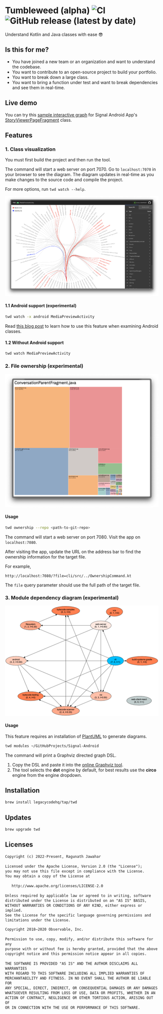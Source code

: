 # Tumbleweed (alpha) ![CI](https://github.com/legacycodehq/tumbleweed/actions/workflows/jvm-tests.yml/badge.svg) ![GitHub release (latest by date)](https://img.shields.io/github/v/release/legacycodehq/tumbleweed)

Understand Kotlin and Java classes with ease 😎

## Is this for me?

- You have joined a new team or an organization and want to understand the codebase.
- You want to contribute to an open-source project to build your portfolio.
- You want to break down a large class.
- You want to bring a function under test and want to break dependencies and see them in real-time.

## Live demo

You can try this [sample interactive graph](https://redgreenio.github.io/) for Signal Android
App's [StoryViewerPageFragment](https://github.com/signalapp/Signal-Android/blob/ff8f9ca81ae6a25e1e946612c817206b9410d9a1/app/src/main/java/org/thoughtcrime/securesms/stories/viewer/page/StoryViewerPageFragment.kt)
class.

## Features

### 1. Class visualization

You must first build the project and then run the tool.

The command will start a web server on port 7070. Go to `localhost:7070` in your browser to see the diagram. The diagram
updates in real-time as you make changes to the source code and compile the project.

For more options, run `twd watch --help`.

![Edge bundling graph](docs/images/screenshot.png)

#### 1.1 Android support (experimental)

```bash
twd watch -x android MediaPreviewActivity
```

Read [this blog post](https://legacycode.com/android-support) to learn how to use this feature when examining Android
classes.

#### 1.2 Without Android support

```bash
twd watch MediaPreviewActivity
```

### 2. File ownership (experimental)

![Treemap](docs/images/ownership.png)

#### Usage

```bash
twd ownership --repo <path-to-git-repo>
```

The command will start a web server on port 7080. Visit the app on `localhost:7080`.

After visiting the app, update the URL on the address bar to find the ownership information for the target file.

For example,

```
http://localhost:7080/?file=cli/src/../OwnershipCommand.kt
```

The `file` query parameter should use the full path of the target file.

### 3. Module dependency diagram (experimental)

![PlantUML component diagram](docs/images/modules.png)

#### Usage

This feature requires an installation of [PlantUML](https://plantuml.com) to generate diagrams.

```bash
twd modules ~/GitHubProjects/Signal-Android
```

The command will print a Graphviz directed graph DSL.

1. Copy the DSL and paste it into the [online Graphviz tool](https://dreampuf.github.io/GraphvizOnline).
2. The tool selects the **dot** engine by default, for best results use the **circo** engine from the engine dropdown.

## Installation

```bash
brew install legacycodehq/tap/twd
```

## Updates

```bash
brew upgrade twd
```

## Licenses

```
Copyright (c) 2022-Present, Ragunath Jawahar

Licensed under the Apache License, Version 2.0 (the "License");
you may not use this file except in compliance with the License.
You may obtain a copy of the License at

   http://www.apache.org/licenses/LICENSE-2.0

Unless required by applicable law or agreed to in writing, software
distributed under the License is distributed on an "AS IS" BASIS,
WITHOUT WARRANTIES OR CONDITIONS OF ANY KIND, either express or implied.
See the License for the specific language governing permissions and
limitations under the License.
```

```
Copyright 2018–2020 Observable, Inc.

Permission to use, copy, modify, and/or distribute this software for any
purpose with or without fee is hereby granted, provided that the above
copyright notice and this permission notice appear in all copies.

THE SOFTWARE IS PROVIDED "AS IS" AND THE AUTHOR DISCLAIMS ALL WARRANTIES
WITH REGARD TO THIS SOFTWARE INCLUDING ALL IMPLIED WARRANTIES OF
MERCHANTABILITY AND FITNESS. IN NO EVENT SHALL THE AUTHOR BE LIABLE FOR
ANY SPECIAL, DIRECT, INDIRECT, OR CONSEQUENTIAL DAMAGES OR ANY DAMAGES
WHATSOEVER RESULTING FROM LOSS OF USE, DATA OR PROFITS, WHETHER IN AN
ACTION OF CONTRACT, NEGLIGENCE OR OTHER TORTIOUS ACTION, ARISING OUT OF
OR IN CONNECTION WITH THE USE OR PERFORMANCE OF THIS SOFTWARE.
```
